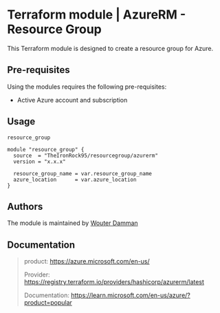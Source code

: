 # Terraform module | AzureRM - Resource Group

This Terraform module is designed to create a resource group for Azure.

## Pre-requisites

Using the modules requires the following pre-requisites:
 * Active Azure account and subscription 

## Usage

`resource_group`

```hcl
module "resource_group" {
  source  = "TheIronRock95/resourcegroup/azurerm"
  version = "x.x.x"

  resource_group_name = var.resource_group_name
  azure_location      = var.azure_location
}

```

## Authors

The module is maintained by [Wouter Damman](https://github.com/TheIronRock95)

## Documentation

> product: https://azure.microsoft.com/en-us/
> 
> Provider: https://registry.terraform.io/providers/hashicorp/azurerm/latest
> 
> Documentation: https://learn.microsoft.com/en-us/azure/?product=popular

